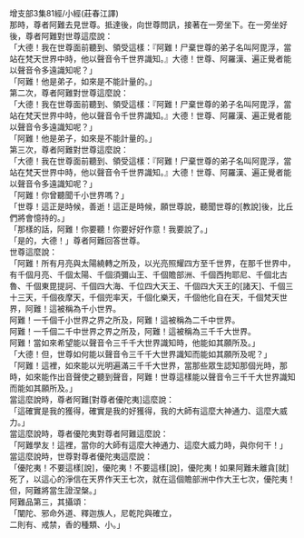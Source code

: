 增支部3集81經/小經(莊春江譯)  
那時，尊者阿難去見世尊。抵達後，向世尊問訊，接著在一旁坐下。在一旁坐好後，尊者阿難對世尊這麼說：  
「大德！我在世尊面前聽到、領受這樣：『阿難！尸棄世尊的弟子名叫阿毘浮，當站在梵天世界中時，他以聲音令千世界識知。』大德！世尊、阿羅漢、遍正覺者能以聲音令多遠識知呢？」  
「阿難！他是弟子，如來是不能計量的。」  
第二次，尊者阿難對世尊這麼說：  
「大德！我在世尊面前聽到、領受這樣：『阿難！尸棄世尊的弟子名叫阿毘浮，當站在梵天世界中時，他以聲音令千世界識知。』大德！世尊、阿羅漢、遍正覺者能以聲音令多遠識知呢？」  
「阿難！他是弟子，如來是不能計量的。」  
第三次，尊者阿難對世尊這麼說：  
「大德！我在世尊面前聽到、領受這樣：『阿難！尸棄世尊的弟子名叫阿毘浮，當站在梵天世界中時，他以聲音令千世界識知。』大德！世尊、阿羅漢、遍正覺者能以聲音令多遠識知呢？」  
「阿難！你曾聽聞千小世界嗎？」  
「世尊！這正是時候，善逝！這正是時候，願世尊說，聽聞世尊的[教說]後，比丘們將會憶持的。」  
「那樣的話，阿難！你要聽！你要好好作意！我要說了。」  
「是的，大德！」尊者阿難回答世尊。  
世尊這麼說：  
「阿難！所有月亮與太陽繞轉之所及，以光亮照耀四方至千世界，在那千世界中，有千個月亮、千個太陽、千個須彌山王、千個贍部洲、千個西拘耶尼、千個北古魯、千個東毘提訶、千個四大海、千位四大天王、千個四大天王的[諸天]、千個三十三天，千個夜摩天，千個兜率天，千個化樂天，千個他化自在天，千個梵天世界，阿難！這被稱為千小世界。  
阿難！一千個千小世界之界之所及，阿難！這被稱為二千中世界。  
阿難！一千個二千中世界之界之所及，阿難！這被稱為三千千大世界。  
阿難！當如來希望能以聲音令三千千大世界識知時，他能如其願所及。」  
「大德！但，世尊如何能以聲音令三千千大世界識知而能如其願所及呢？」  
「阿難！這裡，如來能以光明遍滿三千千大世界，當那些眾生認知那個光時，那時，如來能作出音聲使之聽到聲音，阿難！世尊這樣能以聲音令三千千大世界識知而能如其願所及。」  
當這麼說時，尊者阿難[對尊者優陀夷]這麼說：  
「這確實是我的獲得，確實是我的好獲得，我的大師有這麼大神通力、這麼大威力。」  
當這麼說時，尊者優陀夷對尊者阿難這麼說：  
「阿難學友！這裡，當你的大師有這麼大神通力、這麼大威力時，與你何干！」  
當這麼說時，世尊對尊者優陀夷這麼說：  
「優陀夷！不要這樣[說]，優陀夷！不要這樣[說]，優陀夷！如果阿難未離貪[就]死了，以這心的淨信在天界作天王七次，就在這個贍部洲中作大王七次，優陀夷！但，阿難將當生證涅槃。」  
阿難品第三，其攝頌：  
「闡陀、邪命外道、釋迦族人，尼乾陀與確立，  
二則有、戒禁，香的種類、小。」  
  
  

